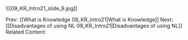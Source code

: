 ﻿

![[09_KR_Intro21_slide_9.jpg]]


Prev: [[What is Knowledge 09_KR_Intro21|What is Knowledge]]
Next: [[Disadvantages of using NL 09_KR_Intro21|Disadvantages of using NL]]
Related Content: